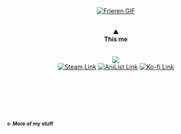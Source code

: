 <div align="center">
  <a href="https://tenor.com/view/frieren-gif-27033440" target="_blank"><img src="https://media.tenor.com/RYGLfSXNIRIAAAAi/frieren.gif" alt="Frieren GIF"></a>
</div>

<p align="center">
  <b></b><br>
  <b>▲</b><br>
  <b>This me</b><br>
  <b></b><br>
</p>

<div align="center">
  <b><img src="https://img.shields.io/badge/Code 0%25 optimized ✔️-191919?style=for-the-badge"/></b><br>
  <a href="https://steamcommunity.com/id/48591/" target="_blank"><img src="https://img.shields.io/badge/Steam-081944?style=for-the-badge&logo=steam&logoColor=white" alt="Steam Link"></a>
  <a href="https://anilist.co/user/xVotex/" target="_blank"><img src="https://img.shields.io/badge/AniList-02A9FF?style=for-the-badge&logo=AniList&logoColor=white" alt="AniList Link"></a>
  <a href="https://ko-fi.com/xvotexx" target="_blank"><img src="https://img.shields.io/badge/Ko--fi-F16061?style=for-the-badge&logo=ko-fi&logoColor=white" alt="Ko-fi Link"></a>
</div>

<b></b><br>
<b></b><br>
<b></b><br>
<b></b><br>
<b></b><br>
<b></b><br>
<sub>**← More of my stuff**</sub>

